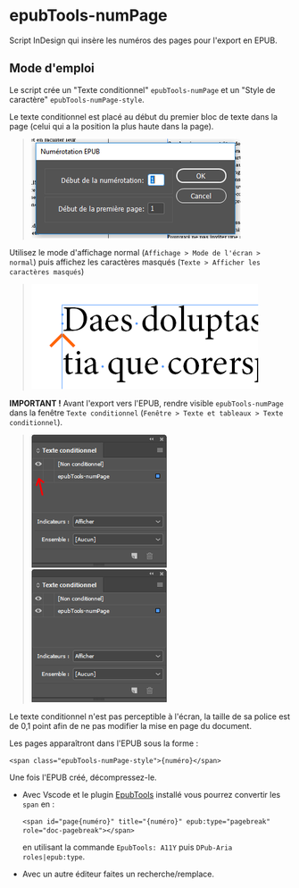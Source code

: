 # epubTools-numPage

Script InDesign qui insère les numéros des pages pour l'export en EPUB.

## Mode d'emploi

Le script crée un "Texte conditionnel" `epubTools-numPage` et un "Style de caractère" `epubTools-numPage-style`.

Le texte conditionnel est placé au début du premier bloc de texte dans la page (celui qui a la position la plus haute dans la page).

> ![Capture d'écran : boîte de dialogue du script](/images/Boite_du_script.PNG)

Utilisez le mode d'affichage normal (`Affichage > Mode de l'écran > normal`) puis affichez les caractères masqués (`Texte > Afficher les caractères masqués`)
> ![Aperçu du texte conditionnel non visible](/images/Apercu_TexteConditionnel.PNG)


**IMPORTANT !** Avant l'export vers l'EPUB, rendre visible `epubTools-numPage` dans la fenêtre `Texte conditionnel` (`Fenêtre > Texte et tableaux > Texte conditionnel`).
> ![Fenêtre InDesign Texte conditionnel non visible](/images/TexteConditionnel_nonVisible.PNG)
> ![Fenêtre InDesign Texte conditionnel visible](/images/TexteConditionnel_Visible.PNG)

Le texte conditionnel n'est pas perceptible à l'écran, la taille de sa police est de 0,1 point afin de ne pas modifier la mise en page du document.

Les pages apparaîtront dans l'EPUB sous la forme :

```xhtml
<span class="epubTools-numPage-style">{numéro}</span>
```

Une fois l'EPUB créé, décompressez-le.

- Avec Vscode et le plugin [EpubTools](https://marketplace.visualstudio.com/items?itemName=civodulab.epubtools) installé vous pourrez convertir les `span` en :

    ```xhtml
    <span id="page{numéro}" title="{numéro}" epub:type="pagebreak" role="doc-pagebreak"></span>
    ```
    en utilisant la commande `EpubTools: A11Y` puis `DPub-Aria roles|epub:type`.
    
- Avec un autre éditeur faites un recherche/remplace.